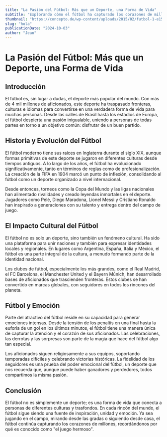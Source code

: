 ```yaml
---
title: "La Pasión del Fútbol: Más que un Deporte, una Forma de Vida"
subtitle: "Explorando cómo el fútbol ha capturado los corazones de millones en todo el mundo"
thumbnail: "https://concepto.de/wp-content/uploads/2015/02/futbol-1-e1550783405750.jpg"
slug: "hola"
publicationDate: "2024-10-03"
author: "Jean"
---
```


# La Pasión del Fútbol: Más que un Deporte, una Forma de Vida

## Introducción

El fútbol es, sin lugar a dudas, el deporte más popular del mundo. Con más de 4 mil millones de aficionados, este deporte ha traspasado fronteras, culturas e idiomas para convertirse en una verdadera forma de vida para muchas personas. Desde las calles de Brasil hasta los estadios de Europa, el fútbol despierta una pasión inigualable, uniendo a personas de todas partes en torno a un objetivo común: disfrutar de un buen partido.

## Historia y Evolución del Fútbol

El fútbol moderno tiene sus raíces en Inglaterra durante el siglo XIX, aunque formas primitivas de este deporte se jugaron en diferentes culturas desde tiempos antiguos. A lo largo de los años, el fútbol ha evolucionado significativamente, tanto en términos de reglas como de profesionalización. La creación de la FIFA en 1904 marcó un punto de inflexión, consolidando al fútbol como un deporte organizado a nivel internacional.

Desde entonces, torneos como la Copa del Mundo y las ligas nacionales han alimentado rivalidades y creado leyendas inmortales en el deporte. Jugadores como Pelé, Diego Maradona, Lionel Messi y Cristiano Ronaldo han inspirado a generaciones con su talento y entrega dentro del campo de juego.

## El Impacto Cultural del Fútbol

El fútbol no es solo un deporte, sino también un fenómeno cultural. Ha sido una plataforma para unir naciones y también para expresar identidades locales y regionales. En lugares como Argentina, España, Italia y México, el fútbol es una parte integral de la cultura, a menudo formando parte de la identidad nacional.

Los clubes de fútbol, especialmente los más grandes, como el Real Madrid, el FC Barcelona, el Manchester United y el Bayern Múnich, han desarrollado bases de aficionados que trascienden fronteras. Estos clubes se han convertido en marcas globales, con seguidores en todos los rincones del planeta.

## Fútbol y Emoción

Parte del atractivo del fútbol reside en su capacidad para generar emociones intensas. Desde la tensión de los penaltis en una final hasta la euforia de un gol en los últimos minutos, el fútbol tiene una manera única de capturar la atención y el corazón de sus aficionados. Las celebraciones, las derrotas y las sorpresas son parte de la magia que hace del fútbol algo tan especial.

Los aficionados siguen religiosamente a sus equipos, soportando temporadas difíciles y celebrando victorias históricas. La fidelidad de los seguidores es una prueba del poder emocional del fútbol, un deporte que nos recuerda que, aunque puede haber ganadores y perdedores, todos compartimos la misma pasión.

## Conclusión

El fútbol no es simplemente un deporte; es una forma de vida que conecta a personas de diferentes culturas y trasfondos. En cada rincón del mundo, el fútbol sigue siendo una fuente de inspiración, unidad y emoción. Ya sea jugando en el campo, mirando desde las gradas o siguiendo desde casa, el fútbol continúa capturando los corazones de millones, recordándonos por qué es conocido como "el juego hermoso".

